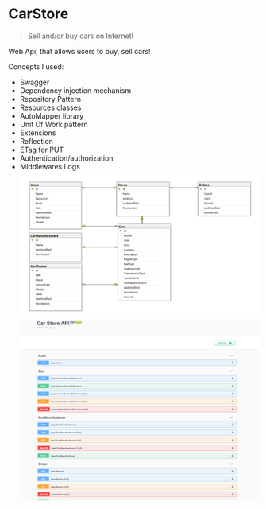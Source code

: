 ﻿# CarStore

> Sell and/or buy cars on Internet! 

Web Api, that allows users to buy, sell cars!

Concepts I used:
- Swagger
- Dependency injection mechanism
- Repository Pattern
- Resources classes
- AutoMapper library
- Unit Of Work pattern
- Extensions
- Reflection
- ETag for PUT
- Authentication/authorization
- Middlewares Logs
![alt text](https://github.com/iany00/dotNet_IA/blob/master/Project/uml.png?raw=true)
![alt text](https://github.com/iany00/dotNet_IA/blob/master/Project/swagger.png?raw=true)


